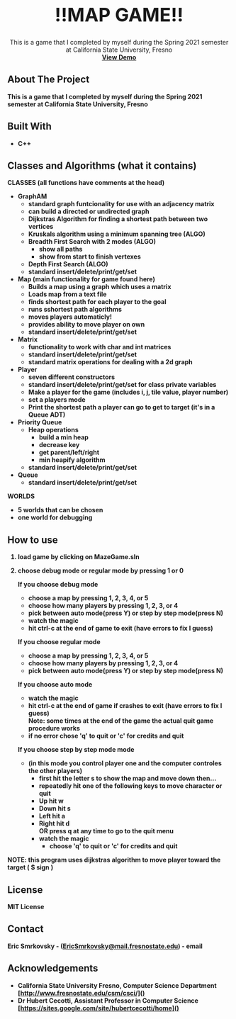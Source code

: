 <!-- PROJECT LOGO -->
<br />
<p align="center">
 
  </a>

  <h1 style="font-size:300%;" align="center" >!!MAP GAME!!</h1>

  <p align="center">
     This is a game that I completed by myself during the Spring 2021 semester 
     at California State University, Fresno
    <br />
    <a href="https://youtu.be/Q8T7BwmamM8"><strong>View Demo</a>
  </p>
</p>

<!-- ABOUT THE PROJECT -->
## About The Project
This is a game that I completed by myself during the Spring 2021 semester at California State University, Fresno

## Built With

* C++

<!-- Classes and Algorithms -->
## Classes and Algorithms (what it contains)

CLASSES (all functions have comments at the head)
  - GraphAM 
    * standard graph funtcionality for use with an adjacency matrix
    * can build a directed or undirected graph
    * Dijkstras Algorithm for finding a shortest path between two vertices
    * Kruskals algorithm using a minimum spanning tree (ALGO)
    * Breadth First Search with 2 modes (ALGO)
      - show all paths 
      - show from start to finish vertexes 
    * Depth First Search (ALGO)
    * standard insert/delete/print/get/set
  - Map (main functionality for game found here)
    * Builds a map using a graph which uses a matrix
    * Loads map from a text file
    * finds shortest path for each player to the goal
    * runs sshortest path algorithms
    * moves players automaticly!
    * provides ability to move player on own
    * standard insert/delete/print/get/set
  - Matrix
    * functionality to work with char and int matrices
    * standard insert/delete/print/get/set
    * standard matrix operations for dealing with a 2d graph
  - Player
    * seven different constructors
    * standard insert/delete/print/get/set for class private variables
    * Make a player for the game (includes i, j, tile value, player number)
    * set a players mode
    * Print the shortest path a player can go to get to target (it's in a Queue ADT)
  - Priority Queue
    * Heap operations
      - build a min heap
      - decrease key
      - get parent/left/right
      - min heapify algorithm
    * standard insert/delete/print/get/set
  - Queue
    * standard insert/delete/print/get/set

WORLDS
  - 5 worlds that can be chosen
  - one world for debugging

<!-- HOW TO USE MAP GAME -->
## How to use
1. load game by clicking on MazeGame.sln
2. choose debug mode or regular mode by pressing 1 or 0

	If you choose debug mode  
	- choose a map by pressing 1, 2, 3, 4, or 5  
	- choose how many players by pressing 1, 2, 3, or 4  
	- pick between auto mode(press Y) or step by step mode(press N)  
	- watch the magic  
	- hit ctrl-c at the end of game to exit (have errors to fix I guess)  
	
	If you choose regular mode  
	- choose a map by pressing 1, 2, 3, 4, or 5  
	- choose how many players by pressing 1, 2, 3, or 4  
	- pick between auto mode(press Y) or step by step mode(press N)  
	
	If you choose auto mode  
	- watch the magic  
	- hit ctrl-c at the end of game if crashes to exit (have errors to fix I guess)  
	Note: some times at the end of the game the actual quit game procedure works  
	- if no error chose 'q' to quit or 'c' for credits and quit  
	
	
	If you choose step by step mode mode  
	- (in this mode you control player one and the computer controles the other players)  
		- first hit the letter s to show the map and move down then...  
		- repeatedly hit one of the following keys to move character or quit  
		- Up hit w  
		- Down hit s  
		- Left hit a  
		- Right hit d   
		OR press q at any time to go to the quit menu  
		- watch the magic  
			- choose 'q' to quit or 'c' for credits and quit  


NOTE: this program uses dijkstras algorithm to move player toward the target ( $ sign )  

<!-- LICENSE -->
## License
MIT License

<!-- CONTACT -->
## Contact

Eric Smrkovsky - (EricSmrkovsky@mail.fresnostate.edu) - email
<!-- ACKNOWLEDGEMENTS -->
## Acknowledgements

* California State University Fresno, Computer Science Department [http://www.fresnostate.edu/csm/csci/]()
* Dr Hubert Cecotti, Assistant Professor in Computer Science [https://sites.google.com/site/hubertcecotti/home]()
<!-- * []() -->

<!-- MARKDOWN LINKS & IMAGES -->
<!-- https://www.markdownguide.org/basic-syntax/#reference-style-links -->
[contributors-shield]: https://img.shields.io/github/contributors/EricSmrk/repo.svg?style=for-the-badge
[contributors-url]: https://github.com/NavSanya/AsthmaTravels/graphs/contributors
[forks-shield]: https://img.shields.io/github/forks/github_username/repo.svg?style=for-the-badge
[forks-url]: https://github.com/github_username/repo/network/members
[stars-shield]: https://img.shields.io/github/stars/github_username/repo.svg?style=for-the-badge
[stars-url]: https://github.com/github_username/repo/stargazers
[issues-shield]: https://img.shields.io/github/issues/github_username/repo.svg?style=for-the-badge
[issues-url]: https://github.com/github_username/repo/issues
[license-shield]: https://img.shields.io/github/license/github_username/repo.svg?style=for-the-badge
[license-url]: https://github.com/github_username/repo/blob/master/LICENSE.txt
[linkedin-shield]: https://img.shields.io/badge/-LinkedIn-black.svg?style=for-the-badge&logo=linkedin&colorB=555
[linkedin-url]: https://linkedin.com/in/github_username
